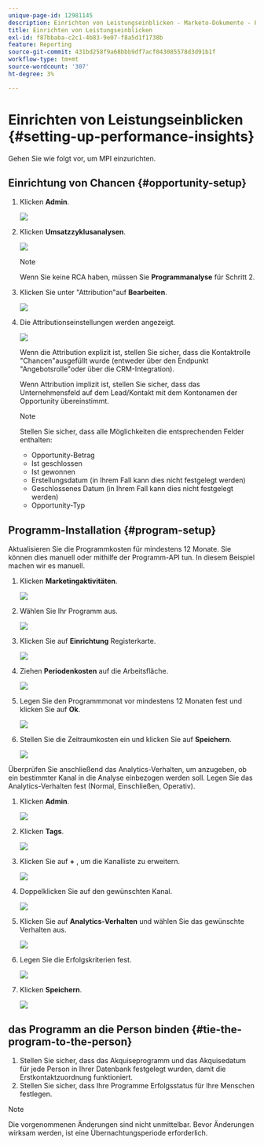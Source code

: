 ```yaml
---
unique-page-id: 12981145
description: Einrichten von Leistungseinblicken - Marketo-Dokumente - Produktdokumentation
title: Einrichten von Leistungseinblicken
exl-id: f87bbaba-c2c1-4b83-9e07-f8a5d1f1738b
feature: Reporting
source-git-commit: 431bd258f9a68bbb9df7acf043085578d3d91b1f
workflow-type: tm+mt
source-wordcount: '307'
ht-degree: 3%

---
```


# Einrichten von Leistungseinblicken {#setting-up-performance-insights}

Gehen Sie wie folgt vor, um MPI einzurichten.

## Einrichtung von Chancen {#opportunity-setup}

1. Klicken **Admin**.

   ![](assets/admin.png)

1. Klicken **Umsatzzyklusanalysen**.

   ![](assets/two-2.png)

   >[!NOTE]
   >
   >Wenn Sie keine RCA haben, müssen Sie **Programmanalyse** für Schritt 2.

1. Klicken Sie unter &quot;Attribution&quot;auf **Bearbeiten**.

   ![](assets/three-1.png)

1. Die Attributionseinstellungen werden angezeigt.

   ![](assets/four-2.png)

   Wenn die Attribution explizit ist, stellen Sie sicher, dass die Kontaktrolle &quot;Chancen&quot;ausgefüllt wurde (entweder über den Endpunkt &quot;Angebotsrolle&quot;oder über die CRM-Integration).

   Wenn Attribution implizit ist, stellen Sie sicher, dass das Unternehmensfeld auf dem Lead/Kontakt mit dem Kontonamen der Opportunity übereinstimmt.

   >[!NOTE]
   >
   >Stellen Sie sicher, dass alle Möglichkeiten die entsprechenden Felder enthalten:
   >
   >* Opportunity-Betrag
   >* Ist geschlossen
   >* Ist gewonnen
   >* Erstellungsdatum (in Ihrem Fall kann dies nicht festgelegt werden)
   >* Geschlossenes Datum (in Ihrem Fall kann dies nicht festgelegt werden)
   >* Opportunity-Typ

## Programm-Installation {#program-setup}

Aktualisieren Sie die Programmkosten für mindestens 12 Monate. Sie können dies manuell oder mithilfe der Programm-API tun. In diesem Beispiel machen wir es manuell.

1. Klicken **Marketingaktivitäten**.

   ![](assets/ma.png)

1. Wählen Sie Ihr Programm aus.

   ![](assets/select-program.png)

1. Klicken Sie auf **Einrichtung** Registerkarte.

   ![](assets/setup-tab.png)

1. Ziehen **Periodenkosten** auf die Arbeitsfläche.

   ![](assets/period-cost.png)

1. Legen Sie den Programmmonat vor mindestens 12 Monaten fest und klicken Sie auf **Ok**.

   ![](assets/set-period.png)

1. Stellen Sie die Zeitraumkosten ein und klicken Sie auf **Speichern**.

   ![](assets/set-cost.png)

Überprüfen Sie anschließend das Analytics-Verhalten, um anzugeben, ob ein bestimmter Kanal in die Analyse einbezogen werden soll. Legen Sie das Analytics-Verhalten fest (Normal, Einschließen, Operativ).

1. Klicken **Admin**.

   ![](assets/admin.png)

1. Klicken **Tags**.

   ![](assets/tags.png)

1. Klicken Sie auf **+** , um die Kanalliste zu erweitern.

   ![](assets/channel.png)

1. Doppelklicken Sie auf den gewünschten Kanal.

   ![](assets/channel-click.png)

1. Klicken Sie auf **Analytics-Verhalten** und wählen Sie das gewünschte Verhalten aus.

   ![](assets/edit-channel.png)

1. Legen Sie die Erfolgskriterien fest.

   ![](assets/success.png)

1. Klicken **Speichern**.

   ![](assets/save.png)

## das Programm an die Person binden {#tie-the-program-to-the-person}

1. Stellen Sie sicher, dass das Akquiseprogramm und das Akquisedatum für jede Person in Ihrer Datenbank festgelegt wurden, damit die Erstkontaktzuordnung funktioniert.
1. Stellen Sie sicher, dass Ihre Programme Erfolgsstatus für Ihre Menschen festlegen.

>[!NOTE]
>
>Die vorgenommenen Änderungen sind nicht unmittelbar. Bevor Änderungen wirksam werden, ist eine Übernachtungsperiode erforderlich.
